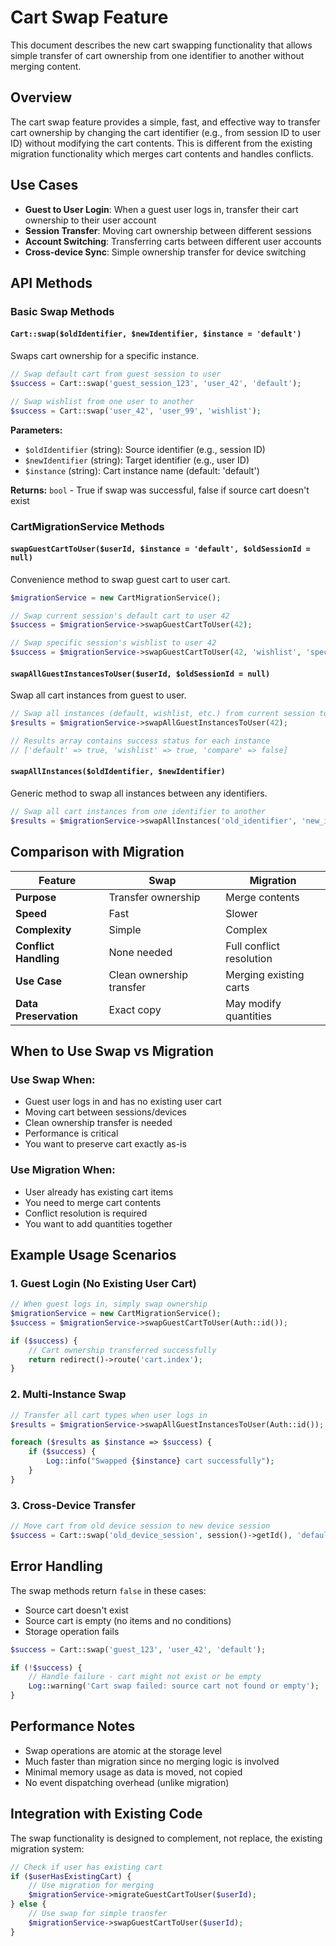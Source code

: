 # Cart Swap Feature

This document describes the new cart swapping functionality that allows simple transfer of cart ownership from one identifier to another without merging content.

## Overview

The cart swap feature provides a simple, fast, and effective way to transfer cart ownership by changing the cart identifier (e.g., from session ID to user ID) without modifying the cart contents. This is different from the existing migration functionality which merges cart contents and handles conflicts.

## Use Cases

- **Guest to User Login**: When a guest user logs in, transfer their cart ownership to their user account
- **Session Transfer**: Moving cart ownership between different sessions
- **Account Switching**: Transferring carts between different user accounts
- **Cross-device Sync**: Simple ownership transfer for device switching

## API Methods

### Basic Swap Methods

#### `Cart::swap($oldIdentifier, $newIdentifier, $instance = 'default')`

Swaps cart ownership for a specific instance.

```php
// Swap default cart from guest session to user
$success = Cart::swap('guest_session_123', 'user_42', 'default');

// Swap wishlist from one user to another
$success = Cart::swap('user_42', 'user_99', 'wishlist');
```

**Parameters:**
- `$oldIdentifier` (string): Source identifier (e.g., session ID)
- `$newIdentifier` (string): Target identifier (e.g., user ID)  
- `$instance` (string): Cart instance name (default: 'default')

**Returns:** `bool` - True if swap was successful, false if source cart doesn't exist

### CartMigrationService Methods

#### `swapGuestCartToUser($userId, $instance = 'default', $oldSessionId = null)`

Convenience method to swap guest cart to user cart.

```php
$migrationService = new CartMigrationService();

// Swap current session's default cart to user 42
$success = $migrationService->swapGuestCartToUser(42);

// Swap specific session's wishlist to user 42
$success = $migrationService->swapGuestCartToUser(42, 'wishlist', 'specific_session_id');
```

#### `swapAllGuestInstancesToUser($userId, $oldSessionId = null)`

Swap all cart instances from guest to user.

```php
// Swap all instances (default, wishlist, etc.) from current session to user 42
$results = $migrationService->swapAllGuestInstancesToUser(42);

// Results array contains success status for each instance
// ['default' => true, 'wishlist' => true, 'compare' => false]
```

#### `swapAllInstances($oldIdentifier, $newIdentifier)`

Generic method to swap all instances between any identifiers.

```php
// Swap all cart instances from one identifier to another
$results = $migrationService->swapAllInstances('old_identifier', 'new_identifier');
```

## Comparison with Migration

| Feature | Swap | Migration |
|---------|------|-----------|
| **Purpose** | Transfer ownership | Merge contents |
| **Speed** | Fast | Slower |
| **Complexity** | Simple | Complex |
| **Conflict Handling** | None needed | Full conflict resolution |
| **Use Case** | Clean ownership transfer | Merging existing carts |
| **Data Preservation** | Exact copy | May modify quantities |

## When to Use Swap vs Migration

### Use Swap When:
- Guest user logs in and has no existing user cart
- Moving cart between sessions/devices
- Clean ownership transfer is needed
- Performance is critical
- You want to preserve cart exactly as-is

### Use Migration When:
- User already has existing cart items
- You need to merge cart contents
- Conflict resolution is required
- You want to add quantities together

## Example Usage Scenarios

### 1. Guest Login (No Existing User Cart)

```php
// When guest logs in, simply swap ownership
$migrationService = new CartMigrationService();
$success = $migrationService->swapGuestCartToUser(Auth::id());

if ($success) {
    // Cart ownership transferred successfully
    return redirect()->route('cart.index');
}
```

### 2. Multi-Instance Swap

```php
// Transfer all cart types when user logs in
$results = $migrationService->swapAllGuestInstancesToUser(Auth::id());

foreach ($results as $instance => $success) {
    if ($success) {
        Log::info("Swapped {$instance} cart successfully");
    }
}
```

### 3. Cross-Device Transfer

```php
// Move cart from old device session to new device session
$success = Cart::swap('old_device_session', session()->getId(), 'default');
```

## Error Handling

The swap methods return `false` in these cases:
- Source cart doesn't exist
- Source cart is empty (no items and no conditions)
- Storage operation fails

```php
$success = Cart::swap('guest_123', 'user_42', 'default');

if (!$success) {
    // Handle failure - cart might not exist or be empty
    Log::warning('Cart swap failed: source cart not found or empty');
}
```

## Performance Notes

- Swap operations are atomic at the storage level
- Much faster than migration since no merging logic is involved
- Minimal memory usage as data is moved, not copied
- No event dispatching overhead (unlike migration)

## Integration with Existing Code

The swap functionality is designed to complement, not replace, the existing migration system:

```php
// Check if user has existing cart
if ($userHasExistingCart) {
    // Use migration for merging
    $migrationService->migrateGuestCartToUser($userId);
} else {
    // Use swap for simple transfer
    $migrationService->swapGuestCartToUser($userId);
}
```